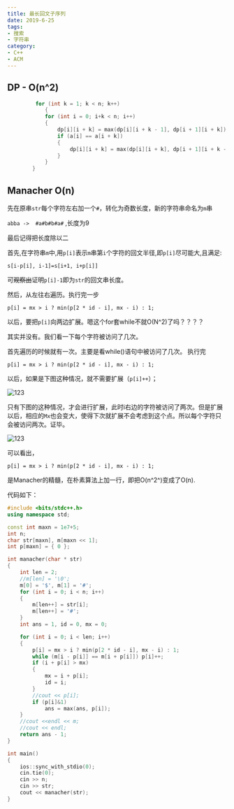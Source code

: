 ```yaml
---
title: 最长回文子序列
date: 2019-6-25
tags:
- 搜索
- 字符串
category:
- C++
- ACM
---
```


## DP - O(n^2)

```c++
         for (int k = 1; k < n; k++)
	    	{
			for (int i = 0; i+k < n; i++)
			{
				dp[i][i + k] = max(dp[i][i + k - 1], dp[i + 1][i + k]);
				if (a[i] == a[i + k])
				{
					dp[i][i + k] = max(dp[i][i + k], dp[i + 1][i + k - 1] + 1);
				}
			}
		}

```

## Manacher O(n)

先在原串`str`每个字符左右加一个`#`，转化为奇数长度，新的字符串命名为`m`串

`abba ->  #a#b#b#a#` ,长度为9

最后记得把长度除以二

首先,在字符串`m`中,用`p[i]`表示`m`串第`i`个字符的回文半径,即`p[i]`尽可能大,且满足:

```s[i-p[i], i-1]=s[i+1, i+p[i]]```

可~~观察出~~证明`p[i]-1`即为`str`的回文串长度。

然后，从左往右遍历。执行完一步

`p[i] = mx > i ? min(p[2 * id - i], mx - i) : 1;`

以后，要把`p[i]`向两边扩展。嗯这个for套while不就O(N^2)了吗？？？？

其实并没有。我们看一下每个字符被访问了几次。

首先遍历的时候就有一次。主要是看while()语句中被访问了几次。
执行完

`p[i] = mx > i ? min(p[2 * id - i], mx - i) : 1;`

以后，如果是下图这种情况，就不需要扩展（`p[i]++`）；

![123](https://image-static.segmentfault.com/406/055/4060550705-58b9671c71085)

只有下图的这种情况，才会进行扩展，此时i右边的字符被访问了两次。但是扩展以后，相应的`Mx`也会变大，使得下次就扩展不会考虑到这个点。所以每个字符只会被访问两次。证毕。

![123](https://image-static.segmentfault.com/282/937/282937517-58b966b75cbb5)

可以看出，

`p[i] = mx > i ? min(p[2 * id - i], mx - i) : 1;`

是Manacher的精髓，在朴素算法上加一行，即把O(n^2^)变成了O(n).

代码如下：

```c++
#include <bits/stdc++.h>
using namespace std;

const int maxn = 1e7+5;
int n;
char str[maxn], m[maxn << 1];
int p[maxn] = { 0 };

int manacher(char * str)
{
	int len = 2;
	//m[len] = '\0';
	m[0] = '$', m[1] = '#';
	for (int i = 0; i < n; i++)
	{
		m[len++] = str[i];
		m[len++] = '#';
	}
	int ans = 1, id = 0, mx = 0;

	for (int i = 0; i < len; i++)
	{
		p[i] = mx > i ? min(p[2 * id - i], mx - i) : 1;
		while (m[i - p[i]] == m[i + p[i]]) p[i]++;
		if (i + p[i] > mx)
		{
			mx = i + p[i];
			id = i;
		}
		//cout << p[i];
		if (p[i]&1)
			ans = max(ans, p[i]);
	}
	//cout <<endl << m;
	//cout << endl;
	return ans - 1;
}

int main()
{
	ios::sync_with_stdio(0);
	cin.tie(0);
	cin >> n;
	cin >> str;
	cout << manacher(str);
}
```
